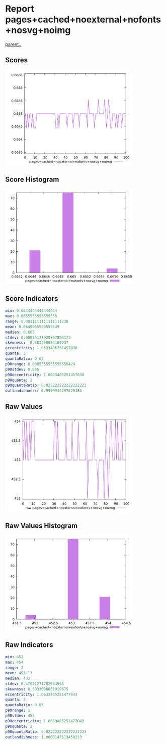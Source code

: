 # Report pages+cached+noexternal+nofonts+nosvg+noimg

[parent..](./..)  


## Scores

![score](./score.png)  

## Score Histogram

![hist](./hist.png)  

## Score Indicators

```yaml
min: 0.6644444444444444
max: 0.6655555555555556
range: 0.0011111111111111738
mean: 0.6649055555555549
median: 0.665
stdev: 0.00026122928767800173
skewness: -0.503308683184237
eccentricity: 1.0633485251457038
quanta: 3
quantaRatio: 0.03
p90range: 0.0005555555555556424
p90stdev: 0.665
p90eccentricity: 1.0633485251457038
p90quanta: 2
p90quantaRatio: 0.022222222222222223
outlandishness: 0.9999944297529186

```

## Raw Values

![raw](./raw.png)  

## Raw Values Histogram

![raw hist](./raw_hist.png)  

## Raw Indicators

```yaml
min: 452
max: 454
range: 2
mean: 453.17
median: 453
stdev: 0.47021271782034935
skewness: 0.5033086831919675
eccentricity: 1.0633485251477843
quanta: 3
quantaRatio: 0.03
p90range: 1
p90stdev: 453
p90eccentricity: 1.0633485251477843
p90quanta: 2
p90quantaRatio: 0.022222222222222223
outlandishness: 1.0000147113450213

```

<style>
  img {
    max-width: 80%;
  }
</style>
      
